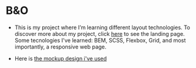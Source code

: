 # B&O

- This is my project where I’m learning different layout technologies. To discover more about my project, click [here](https://yuliiaant.github.io/layout_landing-page/) to see the landing page.
Some tecnologies I've learned: BEM, SCSS, Flexbox, Grid, and most importantly, a responsive web page.

- Here is [the mockup design i've used](https://www.figma.com/file/DtkQmQ797hk0nI4KfMi2Uq/BOSE-New-Version?type=design&node-id=6817-212&t=ZTV6Gl8NzaWkJ4FK-0)

